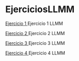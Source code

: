 # EjerciciosLLMM
<A HREF="https://github.com/DaniMa02/EjerciciosLLMM/blob/main/Tema%201/Ejercicio%201"> Ejercicio 1 <A/>                    Ejercicio 1 LLMM
  
<A HREF="https://github.com/DaniMa02/EjerciciosLLMM/blob/main/Tema%201/Ejercicio%202"> Ejercicio 2 <A/>                    Ejercicio 2 LLMM
  
<A HREF="https://github.com/DaniMa02/EjerciciosLLMM/blob/main/Tema%201/Ejercicio%203"> Ejercicio 3 <A/>                    Ejercicio 3 LLMM
  
<A HREF="https://github.com/DaniMa02/EjerciciosLLMM/blob/main/Tema%201/Ejercicio%204"> Ejercicio 4 <A/>                    Ejercicio 4 LLMM
<A HREF=""> <A/>
  
<A HREF=""> <A/>
  

<A HREF=""> <A/>

<A HREF=""> <A/>
  
<A HREF=""> <A/>
  
<A HREF=""> <A/>
  
<A HREF=""> <A/>
  
<A HREF=""> <A/>
  
<A HREF=""> <A/>
  
<A HREF=""> <A/>
  
<A HREF=""> <A/>
  
<A HREF=""> <A/>
<A HREF=""> <A/>
<A HREF=""> <A/>
<A HREF=""> <A/>
<A HREF=""> <A/>
<A HREF=""> <A/>
<A HREF=""> <A/>
<A HREF=""> <A/>
<A HREF=""> <A/>
<A HREF=""> <A/>
